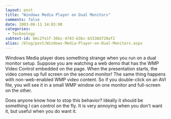```yaml
---
layout: post
title: "Windows Media Player on Dual Monitors"
comments: false
date: 2003-08-11 14:03:00
categories:
 - Technology
subtext-id: b6c2fe1f-36bc-4783-b3bc-b5338d720af2
alias: /blog/post/Windows-Media-Player-on-Dual-Monitors.aspx
---
```



Windows Media player does something strange when you run on a dual monitor setup. Suppose you are watching a web demo that has the WMP Video Control embedded on the page. When the presentation starts, the video comes up full screen on the second monitor! The same thing happens with non-web-enabled WMP video content. So if you double-click on an AVI file, you will see it in a small WMP window on one monitor and full-screen on the other.

Does anyone know how to stop this behavior? Ideally it should be something I can control on the fly. It is very annoying when you don't want it, but useful when you do want it.
